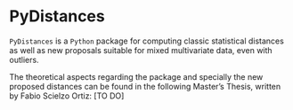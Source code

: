 # PyDistances

`PyDistances` is a `Python` package for computing classic statistical distances as well as new proposals suitable for mixed multivariate data, even with outliers.

The theoretical aspects regarding the package and specially the new proposed distances can be found in the following Master’s Thesis, written by Fabio Scielzo Ortiz: [TO DO]

